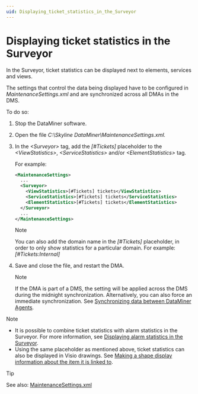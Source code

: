 ```yaml
---
uid: Displaying_ticket_statistics_in_the_Surveyor
---
```


# Displaying ticket statistics in the Surveyor

In the Surveyor, ticket statistics can be displayed next to elements, services and views.

The settings that control the data being displayed have to be configured in *MaintenanceSettings.xml* and are synchronized across all DMAs in the DMS.

To do so:

1. Stop the DataMiner software.

1. Open the file *C:\\Skyline DataMiner\\MaintenanceSettings.xml.*

1. In the *\<Surveyor>* tag, add the *\[#Tickets\]* placeholder to the *\<ViewStatistics>*, *\<ServiceStatistics>* and/or *\<ElementStatistics>* tag.

   For example:

   ```xml
   <MaintenanceSettings>
     ...
     <Surveyor>
       <ViewStatistics>[#Tickets] tickets</ViewStatistics>
       <ServiceStatistics>[#Tickets] tickets</ServiceStatistics>
       <ElementStatistics>[#Tickets] tickets</ElementStatistics>
     </Surveyor>
     ...
   </MaintenanceSettings>
   ```

   > [!NOTE]
   > You can also add the domain name in the *\[#Tickets\]* placeholder, in order to only show statistics for a particular domain. For example: *\[#Tickets:Internal\]*

1. Save and close the file, and restart the DMA.

    > [!NOTE]
    > If the DMA is part of a DMS, the setting will be applied across the DMS during the midnight synchronization. Alternatively, you can also force an immediate synchronization. See [Synchronizing data between DataMiner Agents](xref:Synchronizing_data_between_DataMiner_Agents).

> [!NOTE]
>
> - It is possible to combine ticket statistics with alarm statistics in the Surveyor. For more information, see [Displaying alarm statistics in the Surveyor](xref:Displaying_alarm_statistics_in_the_Surveyor).
> - Using the same placeholder as mentioned above, ticket statistics can also be displayed in Visio drawings. See [Making a shape display information about the item it is linked to](xref:Making_a_shape_display_information_about_the_item_it_is_linked_to).

> [!TIP]
> See also: [MaintenanceSettings.xml](xref:MaintenanceSettings_xml)
